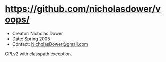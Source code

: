 # https://github.com/nicholasdower/voops/

* Creator: Nicholas Dower
* Date:    Spring 2005
* Contact: NicholasDower@gmail.com

GPLv2 with classpath exception.
